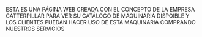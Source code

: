 ESTA ES UNA PÁGINA WEB CREADA CON EL CONCEPTO DE LA EMPRESA CATTERPILLAR PARA VER SU CATÁLOGO DE MAQUINARIA DISPOIBLE Y LOS CLIENTES PUEDAN HACER USO DE ESTA MAQUINARIA COMPRANDO NUESTROS SERVICIOS
